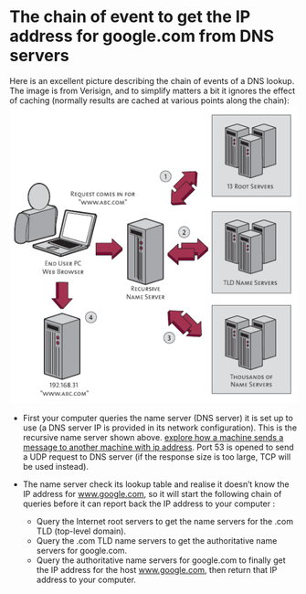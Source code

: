 

# The chain of event to get the IP address for google.com from DNS servers


Here is an excellent picture describing the chain of events of a DNS lookup. The image is from Verisign, and to simplify matters a bit it ignores the effect of caching (normally results are cached at various points along the chain):
![Different sort of name servers](./name_servers.png)


- First your computer queries the name server (DNS server) it is set up to use (a DNS server IP is provided in its network configuration). This is the recursive name server shown above. [explore how a machine sends a message to another machine with ip address](../../common/networking/L2/arp/index.md). Port 53 is opened to send a UDP request to DNS server (if the response size is too large, TCP will be used instead).

- The name server check its lookup table and realise it doesn’t know the IP address for www.google.com, so it will start the following chain of queries before it can report back the IP address to your computer :

  - Query the Internet root servers to get the name servers for the .com TLD (top-level domain).
  - Query the .com TLD name servers to get the authoritative name servers for google.com.
  - Query the authoritative name servers for google.com to finally get the IP address for the host www.google.com, then return that IP address to your computer.
